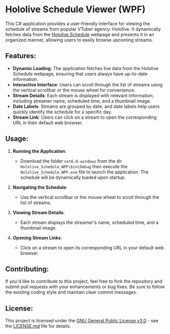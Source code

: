 # Hololive Schedule Viewer (WPF)

This C# application provides a user-friendly interface for viewing the schedule of streams from popular VTuber agency: Hololive. It dynamically fetches data from the [Hololive Schedule](https://schedule.hololive.tv/lives) webpage and presents it in an organized manner, allowing users to easily browse upcoming streams.

## Features:

- **Dynamic Loading**: The application fetches live data from the Hololive Schedule webpage, ensuring that users always have up-to-date information.
- **Interactive Interface**: Users can scroll through the list of streams using the vertical scrollbar or the mouse wheel for convenience.
- **Stream Details**: Each stream is displayed with relevant information, including streamer name, scheduled time, and a thumbnail image.
- **Date Labels**: Streams are grouped by date, and date labels help users quickly identify the schedule for a specific day.
- **Stream Link**: Users can click on a stream to open the corresponding URL in their default web browser.

## Usage:

1. **Running the Application**:
   - Download the folder `net6.0-windows` from the dir `Hololive_Schedule_WPF\bin\Debug` then execute the `Hololive_Schedule_WPF.exe` file to launch the application. The schedule will be dynamically loaded upon startup.

2. **Navigating the Schedule**:
   - Use the vertical scrollbar or the mouse wheel to scroll through the list of streams.

3. **Viewing Stream Details**:
   - Each stream displays the streamer's name, scheduled time, and a thumbnail image.

4. **Opening Stream Links**:
   - Click on a stream to open its corresponding URL in your default web browser.

## Contributing:

If you'd like to contribute to this project, feel free to fork the repository and submit pull requests with your enhancements or bug fixes. Be sure to follow the existing coding style and maintain clear commit messages.

## License:

This project is licensed under the [GNU General Public License v3.0](https://www.gnu.org/licenses/gpl-3.0.en.html) - see the [LICENSE.md](LICENSE.md) file for details.
